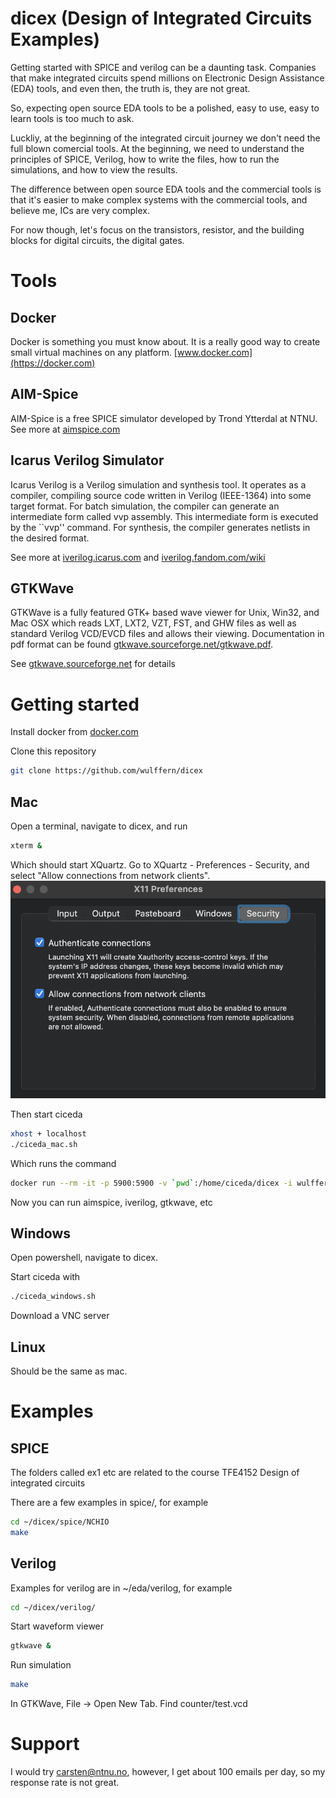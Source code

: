 # dicex (Design of Integrated Circuits Examples)

Getting started with SPICE and verilog can be a daunting task. Companies that
make integrated circuits spend millions on Electronic Design Assistance (EDA)
tools, and even then, the truth is, they are not great. 

So, expecting open source EDA tools to be a polished, easy to use, easy to learn
tools is too much to ask.

Luckliy, at the beginning of the integrated circuit journey we don't need the
full blown comercial tools. At the beginning, we need to understand the
principles of SPICE, Verilog, how to write the files, how to run the
simulations, and how to view the results.

The difference between open source EDA tools and the commercial tools is that it's
easier to make complex systems with the commercial tools, and believe me, ICs are very complex.

For now though, let's focus on the transistors, resistor,  and the
building blocks for digital circuits, the digital gates.

# Tools
## Docker
Docker is something you must know about. It is a really good way to create small
virtual machines on any platform. [www.docker.com](https://docker.com)


## AIM-Spice
AIM-Spice is a free SPICE simulator developed by Trond Ytterdal at NTNU.
See more at [aimspice.com](http://aimspice.com)

## Icarus Verilog Simulator
Icarus Verilog is a Verilog simulation and synthesis tool. It operates as a
compiler, compiling source code written in Verilog (IEEE-1364) into some target
format. For batch simulation, the compiler can generate an intermediate form
called vvp assembly. This intermediate form is executed by the ``vvp'' command.
For synthesis, the compiler generates netlists in the desired format.

See more at [iverilog.icarus.com](http://iverilog.icarus.com)
and
[iverilog.fandom.com/wiki](https://iverilog.fandom.com/wiki/)

## GTKWave
GTKWave is a fully featured GTK+ based wave viewer for Unix, Win32, and Mac OSX
which reads LXT, LXT2, VZT, FST, and GHW files as well as standard Verilog
VCD/EVCD files and allows their viewing. Documentation in pdf format can be
found [gtkwave.sourceforge.net/gtkwave.pdf](http://gtkwave.sourceforge.net/gtkwave.pdf).

See [gtkwave.sourceforge.net](http://gtkwave.sourceforge.net) for details


# Getting started

Install docker from [docker.com](http://docker.com)

Clone this repository

``` sh
git clone https://github.com/wulffern/dicex
```
  
## Mac
Open a terminal, navigate to dicex, and run

``` sh
xterm &
```

Which should start XQuartz. Go to XQuartz - Preferences - Security, and select
"Allow connections from network clients".
![](mac.png)


Then start ciceda

``` sh
xhost + localhost
./ciceda_mac.sh
```

Which runs the command 

``` sh
docker run --rm -it -p 5900:5900 -v `pwd`:/home/ciceda/dicex -i wulffern/ciceda:centos_latest bash -l
```

Now you can run aimspice, iverilog, gtkwave, etc

## Windows

Open powershell, navigate to dicex.

Start ciceda with

``` sh
./ciceda_windows.sh
```

Download a VNC server

## Linux
Should be the same as mac.

# Examples
## SPICE

The folders called ex1 etc are related to the course TFE4152 Design of
integrated circuits 

There are a few examples in spice/, for example 
``` sh
cd ~/dicex/spice/NCHIO
make
```
## Verilog
Examples for verilog are in ~/eda/verilog, for example
``` sh
cd ~/dicex/verilog/
```
 
Start waveform viewer
``` sh
gtkwave &
```

Run simulation
``` sh
make
```

  
  
In GTKWave, File -> Open New Tab. Find counter/test.vcd


# Support
I would try carsten@ntnu.no, however, I get about 100 emails per day, so my
response rate is not great. 



